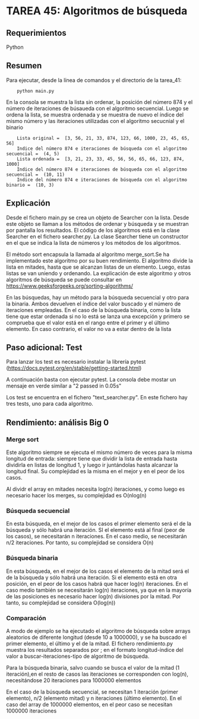 # TAREA 45: Algoritmos de búsqueda

## Requerimientos

Python

## Resumen

Para ejecutar, desde la línea de comandos y el directorio de la tarea_41:

        python main.py

En la consola se muestra la lista sin ordenar, la posición del número 874 y el número de iteraciones de búsaueda con el algoritmo secuencial. Luego se ordena la lista, se muestra ordenada y se muestra de nuevo el índice del mismo número y las iteraciones utilizadas con el algoritmo secucnial y el binario

        Lista original =  [3, 56, 21, 33, 874, 123, 66, 1000, 23, 45, 65, 56]
        Indice del número 874 e iteraciones de búsqueda con el algoritmo secuencial =  (4, 5)
        Lista ordenada =  [3, 21, 23, 33, 45, 56, 56, 65, 66, 123, 874, 1000]
        Indice del número 874 e iteraciones de búsqueda con el algoritmo secuencial =  (10, 11)
        Indice del número 874 e iteraciones de búsqueda con el algoritmo binario =  (10, 3)

## Explicación

Desde el fichero main.py se crea un objeto de Searcher con la lista. Desde este objeto se llaman a los métodos de ordenar y búsqueda y se muestran por pantalla los resultados. El código de los algoritmos está en la clase Searcher en el fichero searcher.py. La clase Searcher tiene un constructor en el que se indica la lista de números y los métodos de los algoritmos.

El método sort encapsula la llamada al algoritmo merge_sort.Se ha implementado este algoritmo por su buen rendimiento. El algoritmo divide la lista en mitades, hasta que se alcanzan listas de un elemento. Luego, estas listas se van uniendo y ordenando. La explicación de este algoritmo y otros algoritmos de búsqueda se puede consultar en https://www.geeksforgeeks.org/sorting-algorithms/

En las búsquedas, hay un método para la búsqueda secuencial y otro para la binaria. Ambos devuelven el índice del valor buscado y el número de iteraciones empleadas. En el caso de la búsqueda binaria, como la lista tiene que estar ordenada si no lo está se lanza una excepción y primero se comprueba que el valor está en el rango entre el primer y el último elemento. En caso contrario, el valor no va a estar dentro de la lista

## Paso adicional: Test

Para lanzar los test es necesario instalar la librería pytest (https://docs.pytest.org/en/stable/getting-started.html)

A continuación basta con ejecutar pytest. La consola debe mostar un mensaje en verde similar a "2 passed in 0.05s"

Los test se encuentra en el fichero "text_searcher.py". En este fichero hay tres tests, uno para cada algoritmo.

## Rendimiento: análisis Big 0

### Merge sort

Este algoritmo siempre se ejecuta el mismo número de veces para la misma longitud de entrada: siempre tiene que dividir la lista de entrada hasta dividirla en listas de longitud 1, y luego ir juntándolas hasta alcanzar la longitud final. Su complejidad es la misma en el mejor y en el peor de los casos.

Al dividr el array en mitades necesita log(n) iteraciones, y como luego es necesario hacer los merges, su complejidad es O(nlog(n)

### Búsqueda secuencial

En esta búsqueda, en el mejor de los casos el primer elemento será el de la búsqueda y sólo habrá una iteración. SI el elemento está al final (peor de los casos), se necesitarán n iteraciones. En el caso medio, se necesitarán n/2 iteraciones. Por tanto, su complejidad se considera O(n)

### Búsqueda binaria

En esta búsqueda, en el mejor de los casos el elemento de la mitad será el de la búsqueda y sólo habrá una iteración. Si el elemento está en otra posición, en el peor de los casos habrá que hacer log(n) iteraciones. En el caso medio también se necesitarán log(n) iteraciones, ya que en la mayoría de las posiciones es necesario hacer log(n) divisiones por la mitad. Por tanto, su complejidad se considera O(log(n))

### Comparación

A modo de ejemplo se ha ejecutado el algoritmo de búsqueda sobre arrays aleatorios de diferente longitud (desde 10 a 1000000), y se ha buscado el primer elemento, el último y el de la mitad. El fichero rendimiento.py muestra los resultados separados por ; en el formato longitud-índice del valor a buscar-iteraciones-tipo de algoritmo de búsqueda.

Para la búsqueda binaria, salvo cuando se busca el valor de la mitad (1 iteración),en el resto de casos las iteraciones se corresponden con log(n), necesitándose 20 iteraciones para 1000000 elementos

En el caso de la búsqueda secuencial, se necesitan 1 iteración (primer elemento), n/2 (elemento mitad) y n iteraciones (último elemento). En el caso del array de 1000000 elementos, en el peor caso se necesitan 1000000 iteraciones
